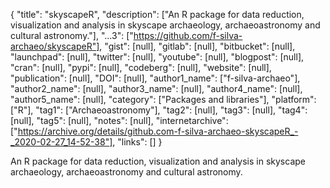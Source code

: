 {
  "title": "skyscapeR",
  "description": ["An R package for data reduction, visualization and analysis in skyscape archaeology, archaeoastronomy and cultural astronomy."],
  "...3": ["https://github.com/f-silva-archaeo/skyscapeR"],
  "gist": [null],
  "gitlab": [null],
  "bitbucket": [null],
  "launchpad": [null],
  "twitter": [null],
  "youtube": [null],
  "blogpost": [null],
  "cran": [null],
  "pypi": [null],
  "codeberg": [null],
  "website": [null],
  "publication": [null],
  "DOI": [null],
  "author1_name": ["f-silva-archaeo"],
  "author2_name": [null],
  "author3_name": [null],
  "author4_name": [null],
  "author5_name": [null],
  "category": ["Packages and libraries"],
  "platform": ["R"],
  "tag1": ["Archaeoastronomy"],
  "tag2": [null],
  "tag3": [null],
  "tag4": [null],
  "tag5": [null],
  "notes": [null],
  "internetarchive": ["https://archive.org/details/github.com-f-silva-archaeo-skyscapeR_-_2020-02-27_14-52-38"],
  "links": []
}

<!-- Generated by csv2md.R – do not edit by hand -->

An R package for data reduction, visualization and analysis in skyscape archaeology, archaeoastronomy and cultural astronomy.